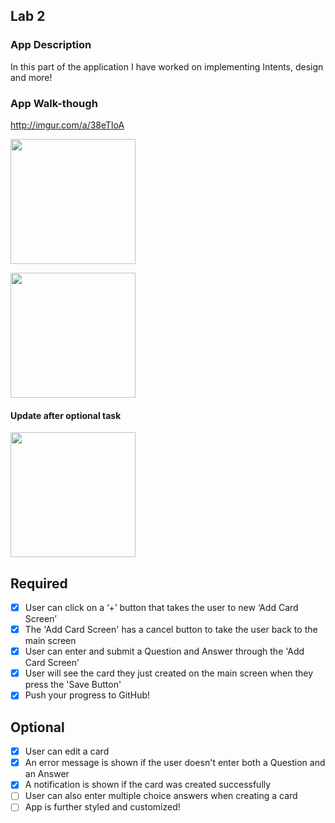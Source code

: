 
## Lab 2

### App Description
In this part of the application I have worked on implementing Intents, design and more!

### App Walk-though
http://imgur.com/a/38eTloA

<img src="https://imgur.com/sk5CIc3.gif" width=200><br>

<img src="https://i.imgur.com/DZofl3J.gif" width=200><br>

#### Update after optional task

<img src="http://imgur.com/a/38eTloA.gif" width=200><br>

## Required
- [x] User can click on a ‘+’ button that takes the user to new ‘Add Card Screen’
- [x] The 'Add Card Screen' has a cancel button to take the user back to the main screen
- [x] User can enter and submit a Question and Answer through the 'Add Card Screen'
- [x] User will see the card they just created on the main screen when they press the 'Save Button'
- [x] Push your progress to GitHub!

## Optional
- [x] User can edit a card
- [x] An error message is shown if the user doesn't enter both a Question and an Answer
- [x] A notification is shown if the card was created successfully
- [ ] User can also enter multiple choice answers when creating a card
- [ ] App is further styled and customized!
